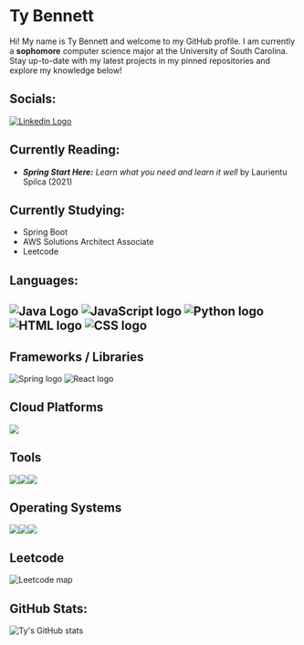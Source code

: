 # Ty Bennett
  Hi! My name is Ty Bennett and welcome to my GitHub profile. I am currently a **sophomore** computer science major at the University of South Carolina. Stay up-to-date with my latest projects in my pinned repositories and explore my knowledge below!   
## Socials:
  [![Linkedin Logo](https://img.shields.io/badge/linkedin-%230077B5.svg?style=for-the-badge&logo=linkedin&logoColor=white)](https://www.linkedin.com/in/tybennett24)
## Currently Reading:
- ***Spring Start Here:** Learn what you need and learn it well* by Laurientu Spilca (2021)
## Currently Studying:
- Spring Boot
- AWS Solutions Architect Associate
- Leetcode 
<!-- ### Books Completed (ask me about any of these!): -->
## Languages:
  ![Java Logo](https://img.shields.io/badge/java-%23ED8B00.svg?style=for-the-badge&logo=openjdk&logoColor=white")
  ![JavaScript logo](https://shields.io/badge/JavaScript-F7DF1E?style=for-the-badge&logo=javascript&logoColor=white)
  ![Python logo](https://img.shields.io/badge/python-3670A0?style=for-the-badge&logo=python&logoColor=ffdd54)
  ![HTML logo](https://img.shields.io/badge/html5-%23E34F26.svg?style=for-the-badge&logo=html5&logoColor=white)
  ![CSS logo](https://img.shields.io/badge/css3-%231572B6.svg?style=for-the-badge&logo=css3&logoColor=white)
---
## Frameworks / Libraries
  ![Spring logo](https://img.shields.io/badge/Spring-6DB33F?style=for-the-badge&logo=spring&logoColor=white)
  ![React logo](https://img.shields.io/badge/react-%2320232a.svg?style=for-the-badge&logo=react&logoColor=%2361DAFB)

<div>
  <h2>Cloud Platforms</h2>
  <div style="display: flex; flex-direction: row;">
    <img src="https://img.shields.io/badge/AWS-%23FF9900.svg?style=for-the-badge&logo=amazon-aws&logoColor=white">
  </div>
</div>

<div>
  <h2>Tools</h2>
  <div style="display: flex; flex-direction: row;">
    <img src="https://img.shields.io/badge/docker-257bd6?style=for-the-badge&logo=docker&logoColor=white">
    <img src="https://img.shields.io/badge/NeoVim-%2357A143.svg?&style=for-the-badge&logo=neovim&logoColor=white">
    <img src="https://img.shields.io/badge/postgresql-4169e1?style=for-the-badge&logo=postgresql&logoColor=white">
  </div>
</div>

<div>
  <h2>Operating Systems</h2>
  <div style="display: flex; flex-direction: row;">
    <img src="https://img.shields.io/badge/Linux-FCC624?style=for-the-badge&logo=linux&logoColor=black">
    <img src="https://img.shields.io/badge/mac%20os-000000?style=for-the-badge&logo=macos&logoColor=F0F0F0">
    <img src="https://img.shields.io/badge/Windows-0078D6?style=for-the-badge&logo=windows&logoColor=white">
  </div>
</div>

## Leetcode
  ![Leetcode map](https://leetcard.jacoblin.cool/ty-bennett?ext=heatmap)
## GitHub Stats:
 ![Ty's GitHub stats](https://github-readme-stats.vercel.app/api?username=ty-bennett)


